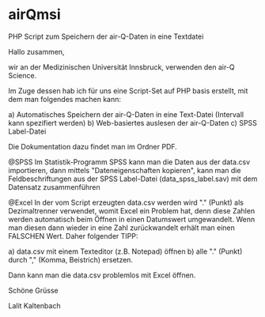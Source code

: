 # airQmsi
PHP Script zum Speichern der air-Q-Daten in eine Textdatei

Hallo zusammen,

wir an der Medizinischen Universität Innsbruck, verwenden den air-Q Science.

Im Zuge dessen hab ich für uns eine Script-Set auf PHP basis erstellt, mit dem man folgendes machen kann:

a) Automatisches Speichern der air-Q-Daten in eine Text-Datei (Intervall kann spezifiert werden)
b) Web-basiertes auslesen der air-Q-Daten
c) SPSS Label-Datei

Die Dokumentation dazu findet man im Ordner PDF.

@SPSS
Im Statistik-Programm SPSS kann man die Daten aus der data.csv importieren, dann mittels "Dateneigenschaften kopieren", kann man die Feldbeschriftungen aus der SPSS Label-Datei (data_spss_label.sav) mit dem Datensatz zusammenführen

@Excel
In der vom Script erzeugten data.csv werden wird "." (Punkt) als Dezimaltrenner verwendet, womit Excel ein Problem hat, denn diese Zahlen werden automatisch beim Öffnen in einen Datumswert umgewandelt. Wenn man diesen dann wieder in eine Zahl zurückwandelt erhält man einen FALSCHEN Wert. Daher folgender TIPP:

a) data.csv mit einem Texteditor (z.B. Notepad) öffnen
b) alle "." (Punkt) durch "," (Komma, Beistrich) ersetzen.

Dann kann man die data.csv problemlos mit Excel öffnen.

Schöne Grüsse

Lalit Kaltenbach
